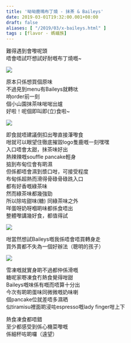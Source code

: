 ```yaml
---
title: '呦呦鹿鳴布丁燒 - 抹茶 & Baileys'
date: 2019-03-01T19:32:00.001+08:00
draft: false
aliases: [ "/2019/03/x-baileys.html" ]
tags : [flavor - 螞蟻族]
---
```


難得遇到會嚟呢頭  
唔會唔試吓想試好耐嘅布丁燒嘅~  

![](/images/deerlicious.jpg)

原本只係想買個原味  
不過見到menu有Baileys就轉呔  
响order前一刻  
個小山園抹茶味啱啱出爐  
好啦！呢個即叫即(立)食啦~  

![](/images/deerlicious1.jpg)

即食就唔建議倒扣出嚟直接潷嚟食  
咁就可以眼望住徹底摧毀logo隻鹿嘅一刻嘿嘿  
入口唔會太甜，抹茶味好出  
熱辣辣嘅souffle pancake輕身  
掂到布甸位會有啲濕  
但係都唔會濕到漿口咁，可接受程度  
布甸係超熱而滑得骨碌骨碌跣入口  
都有好香嘅綠茶味  
然而綠茶味都幾強勁  
所以除咗甜味(糖) 同綠茶味之外  
咩蛋呀奶呀嗰啲味都係食唔出  
整體嚟講幾好食，都值得試  

![](/images/deerliciousb.jpg)

咁當然想試Baileys嘅我係唔會唔買轉身走  
買外賣都不失為一個好辦法（聰明的孩子）  

![](/images/deerliciousb1.jpg)

雪凍嘅就實身啲不過都仲係滑嘅  
糖呢家嘢凍食冇熱食覺得咁甜  
Baileys嘅味係有嘅而唔算十分出  
今次有啲啲蛋味同微微嘅奶味喇  
個pancake位就差唔多濕晒  
似tiramisu裡面啲浸咗espresso嘅lady finger咁上下  
  
熱食凍食都唔錯  
至少都感受到係心機菜嚟嘅  
係細杯咗啲囉（遠望）